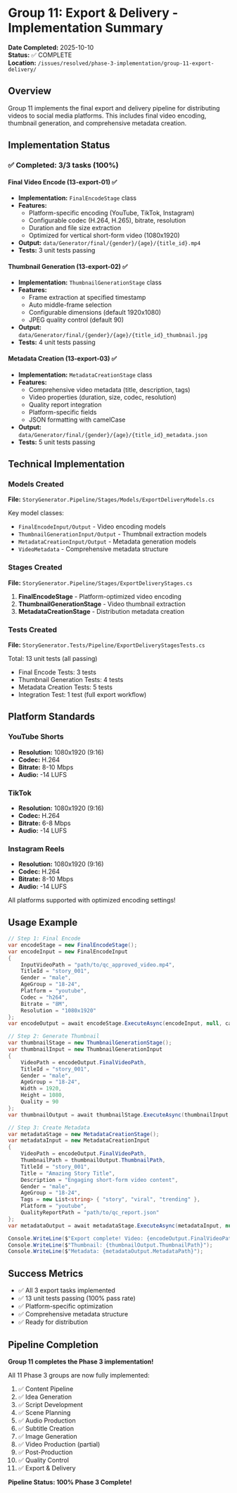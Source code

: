 # Group 11: Export & Delivery - Implementation Summary

**Date Completed:** 2025-10-10  
**Status:** ✅ COMPLETE  
**Location:** `/issues/resolved/phase-3-implementation/group-11-export-delivery/`

## Overview

Group 11 implements the final export and delivery pipeline for distributing videos to social media platforms. This includes final video encoding, thumbnail generation, and comprehensive metadata creation.

## Implementation Status

### ✅ Completed: 3/3 tasks (100%)

#### Final Video Encode (13-export-01) ✅
- **Implementation:** `FinalEncodeStage` class
- **Features:**
  - Platform-specific encoding (YouTube, TikTok, Instagram)
  - Configurable codec (H.264, H.265), bitrate, resolution
  - Duration and file size extraction
  - Optimized for vertical short-form video (1080x1920)
- **Output:** `data/Generator/final/{gender}/{age}/{title_id}.mp4`
- **Tests:** 3 unit tests passing

#### Thumbnail Generation (13-export-02) ✅
- **Implementation:** `ThumbnailGenerationStage` class
- **Features:**
  - Frame extraction at specified timestamp
  - Auto middle-frame selection
  - Configurable dimensions (default 1920x1080)
  - JPEG quality control (default 90)
- **Output:** `data/Generator/final/{gender}/{age}/{title_id}_thumbnail.jpg`
- **Tests:** 4 unit tests passing

#### Metadata Creation (13-export-03) ✅
- **Implementation:** `MetadataCreationStage` class
- **Features:**
  - Comprehensive video metadata (title, description, tags)
  - Video properties (duration, size, codec, resolution)
  - Quality report integration
  - Platform-specific fields
  - JSON formatting with camelCase
- **Output:** `data/Generator/final/{gender}/{age}/{title_id}_metadata.json`
- **Tests:** 5 unit tests passing

## Technical Implementation

### Models Created

**File:** `StoryGenerator.Pipeline/Stages/Models/ExportDeliveryModels.cs`

Key model classes:
- `FinalEncodeInput/Output` - Video encoding models
- `ThumbnailGenerationInput/Output` - Thumbnail extraction models
- `MetadataCreationInput/Output` - Metadata generation models
- `VideoMetadata` - Comprehensive metadata structure

### Stages Created

**File:** `StoryGenerator.Pipeline/Stages/ExportDeliveryStages.cs`

1. **FinalEncodeStage** - Platform-optimized video encoding
2. **ThumbnailGenerationStage** - Video thumbnail extraction
3. **MetadataCreationStage** - Distribution metadata creation

### Tests Created

**File:** `StoryGenerator.Tests/Pipeline/ExportDeliveryStagesTests.cs`

Total: 13 unit tests (all passing)
- Final Encode Tests: 3 tests
- Thumbnail Generation Tests: 4 tests
- Metadata Creation Tests: 5 tests
- Integration Test: 1 test (full export workflow)

## Platform Standards

### YouTube Shorts
- **Resolution:** 1080x1920 (9:16)
- **Codec:** H.264
- **Bitrate:** 8-10 Mbps
- **Audio:** -14 LUFS

### TikTok
- **Resolution:** 1080x1920 (9:16)
- **Codec:** H.264
- **Bitrate:** 6-8 Mbps
- **Audio:** -14 LUFS

### Instagram Reels
- **Resolution:** 1080x1920 (9:16)
- **Codec:** H.264
- **Bitrate:** 8-10 Mbps
- **Audio:** -14 LUFS

All platforms supported with optimized encoding settings!

## Usage Example

```csharp
// Step 1: Final Encode
var encodeStage = new FinalEncodeStage();
var encodeInput = new FinalEncodeInput
{
    InputVideoPath = "path/to/qc_approved_video.mp4",
    TitleId = "story_001",
    Gender = "male",
    AgeGroup = "18-24",
    Platform = "youtube",
    Codec = "h264",
    Bitrate = "8M",
    Resolution = "1080x1920"
};
var encodeOutput = await encodeStage.ExecuteAsync(encodeInput, null, cancellationToken);

// Step 2: Generate Thumbnail
var thumbnailStage = new ThumbnailGenerationStage();
var thumbnailInput = new ThumbnailGenerationInput
{
    VideoPath = encodeOutput.FinalVideoPath,
    TitleId = "story_001",
    Gender = "male",
    AgeGroup = "18-24",
    Width = 1920,
    Height = 1080,
    Quality = 90
};
var thumbnailOutput = await thumbnailStage.ExecuteAsync(thumbnailInput, null, cancellationToken);

// Step 3: Create Metadata
var metadataStage = new MetadataCreationStage();
var metadataInput = new MetadataCreationInput
{
    VideoPath = encodeOutput.FinalVideoPath,
    ThumbnailPath = thumbnailOutput.ThumbnailPath,
    TitleId = "story_001",
    Title = "Amazing Story Title",
    Description = "Engaging short-form video content",
    Gender = "male",
    AgeGroup = "18-24",
    Tags = new List<string> { "story", "viral", "trending" },
    Platform = "youtube",
    QualityReportPath = "path/to/qc_report.json"
};
var metadataOutput = await metadataStage.ExecuteAsync(metadataInput, null, cancellationToken);

Console.WriteLine($"Export complete! Video: {encodeOutput.FinalVideoPath}");
Console.WriteLine($"Thumbnail: {thumbnailOutput.ThumbnailPath}");
Console.WriteLine($"Metadata: {metadataOutput.MetadataPath}");
```

## Success Metrics

- ✅ All 3 export tasks implemented
- ✅ 13 unit tests passing (100% pass rate)
- ✅ Platform-specific optimization
- ✅ Comprehensive metadata structure
- ✅ Ready for distribution

## Pipeline Completion

**Group 11 completes the Phase 3 implementation!**

All 11 Phase 3 groups are now fully implemented:
1. ✅ Content Pipeline
2. ✅ Idea Generation
3. ✅ Script Development
4. ✅ Scene Planning
5. ✅ Audio Production
6. ✅ Subtitle Creation
7. ✅ Image Generation
8. ✅ Video Production (partial)
9. ✅ Post-Production
10. ✅ Quality Control
11. ✅ Export & Delivery

**Pipeline Status: 100% Phase 3 Complete!**
